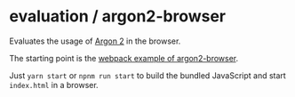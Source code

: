 # evaluation / argon2-browser

Evaluates the usage of [Argon 2](https://en.wikipedia.org/wiki/Argon2) in the browser.

The starting point is the [webpack example of argon2-browser](https://github.com/antelle/argon2-browser/tree/master/examples/vanilla).

Just `yarn start` or `npnm run start` to build the bundled JavaScript and start `index.html` in a browser.
